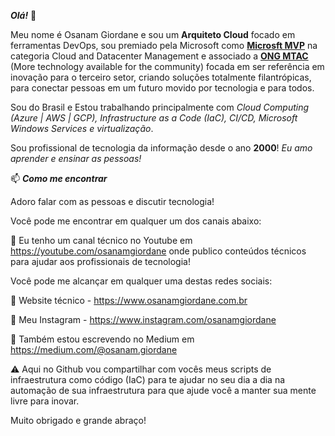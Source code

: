 ***Olá!*** 👋

Meu nome é Osanam Giordane e sou um **Arquiteto Cloud** focado em ferramentas DevOps, sou premiado pela Microsoft como [**Microsft MVP**](https://mvp.microsoft.com/pt-br/PublicProfile/5001893?fullName=Osanam%20Giordane%20da%20Costa%20Junior) na categoria Cloud and Datacenter Management e associado a [**ONG MTAC**](https://www.mtac.org.br/) (More technology available for the community) focada em ser referência em inovação para o terceiro setor, criando soluções totalmente filantrópicas, para conectar pessoas em um futuro movido por tecnologia e para todos. 

Sou do Brasil e Estou trabalhando principalmente com _Cloud Computing (Azure | AWS | GCP), Infrastructure as a Code (IaC), CI/CD, Microsoft Windows Services e virtualização_.

Sou profissional de tecnologia da informação desde o ano **2000**! _Eu amo aprender e ensinar as pessoas!_

📫 ***Como me encontrar***

Adoro falar com as pessoas e discutir tecnologia! 

Você pode me encontrar em qualquer um dos canais abaixo:

🔗  Eu tenho um canal técnico no Youtube em https://youtube.com/osanamgiordane onde publico conteúdos técnicos para ajudar aos profissionais de tecnologia! 
   
   Você pode me alcançar em qualquer uma destas redes sociais:

🔗  Website técnico - https://www.osanamgiordane.com.br

🔗  Meu Instagram - https://www.instagram.com/osanamgiordane

🔗  Também estou escrevendo no Medium em https://medium.com/@osanam.giordane

⚠️  Aqui no Github vou compartilhar com vocês meus scripts de infraestrutura como código (IaC) para te ajudar no seu dia a dia na automação de sua infraestrutura para que ajude você a manter sua mente livre para inovar.

Muito obrigado e grande abraço!
